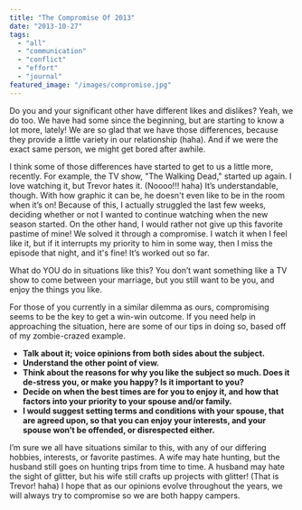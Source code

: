 ```yaml
---
title: "The Compromise Of 2013"
date: "2013-10-27"
tags:
  - "all"
  - "communication"
  - "conflict"
  - "effort"
  - "journal"
featured_image: "/images/compromise.jpg"
---
```


Do you and your significant other have different likes and dislikes? Yeah, we do too. We have had some since the beginning, but are starting to know a lot more, lately! We are so glad that we have those differences, because they provide a little variety in our relationship (haha). And if we were the exact same person, we might get bored after awhile.

I think some of those differences have started to get to us a little more, recently. For example, the TV show, "The Walking Dead," started up again. I love watching it, but Trevor hates it. (Noooo!!! haha) It’s understandable, though. With how graphic it can be, he doesn't even like to be in the room when it’s on! Because of this, I actually struggled the last few weeks, deciding whether or not I wanted to continue watching when the new season started. On the other hand, I would rather not give up this favorite pastime of mine! We solved it through a compromise. I watch it when I feel like it, but if it interrupts my priority to him in some way, then I miss the episode that night, and it's fine! It’s worked out so far.

What do YOU do in situations like this? You don’t want something like a TV show to come between your marriage, but you still want to be you, and enjoy the things you like.

For those of you currently in a similar dilemma as ours, compromising seems to be the key to get a win-win outcome. If you need help in approaching the situation, here are some of our tips in doing so, based off of my zombie-crazed example.

- **Talk about it; voice opinions from both sides about the subject.**
- **Understand the other point of view.**
- **Think about the reasons for why you like the subject so much. Does it de-stress you, or make you happy? Is it important to you?**
- **Decide on when the best times are for you to enjoy it, and how that factors into your priority to your spouse and/or family.**
- **I would suggest setting terms and conditions with your spouse, that are agreed upon, so that you can enjoy your interests, and your spouse won’t be offended, or disrespected either.**

I’m sure we all have situations similar to this, with any of our differing hobbies, interests, or favorite pastimes. A wife may hate hunting, but the husband still goes on hunting trips from time to time. A husband may hate the sight of glitter, but his wife still crafts up projects with glitter! (That is Trevor! haha) I hope that as our opinions evolve throughout the years, we will always try to compromise so we are both happy campers.
